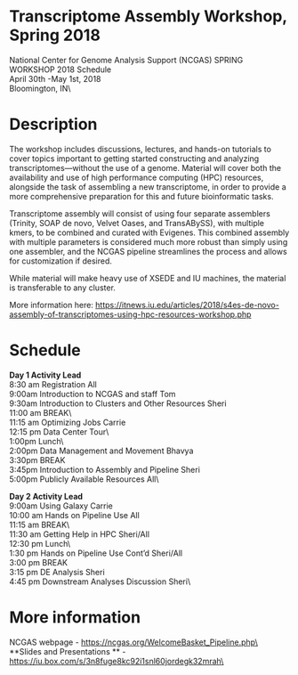 # Transcriptome Assembly Workshop, Spring 2018
National Center for Genome Analysis Support (NCGAS) SPRING WORKSHOP 2018 Schedule\
April 30th -May 1st, 2018 \
Bloomington, IN\

# Description 
The workshop includes discussions, lectures, and hands-on tutorials to cover topics important to getting started constructing and analyzing transcriptomes—without the use of a genome. Material will cover both the availability and use of high performance computing (HPC) resources, alongside the task of assembling a new transcriptome, in order to provide a more comprehensive preparation for this and future bioinformatic tasks.

Transcriptome assembly will consist of using four separate assemblers (Trinity, SOAP de novo, Velvet Oases, and TransABySS), with multiple kmers, to be combined and curated with Evigenes. This combined assembly with multiple parameters is considered much more robust than simply using one assembler, and the NCGAS pipeline streamlines the process and allows for customization if desired. 

While material will make heavy use of XSEDE and IU machines, the material is transferable to any cluster.

More information here: https://itnews.iu.edu/articles/2018/s4es-de-novo-assembly-of-transcriptomes-using-hpc-resources-workshop.php

# Schedule 

**Day 1			  Activity							                                      Lead**
\
8:30 am		  Registration							                                  All\
9:00am		  Introduction to NCGAS and staff			                        Tom\
9:30am		  Introduction to Clusters and Other Resources		            Sheri\
11:00 am		BREAK\				
11:15 am		Optimizing Jobs						                                  Carrie\
12:15 pm		Data Center Tour\						
1:00pm		  Lunch\		
2:00pm		  Data Management and Movement				                        Bhavya\
3:30pm		  BREAK\
3:45pm		  Introduction to Assembly and Pipeline			                  Sheri\
5:00pm		  Publicly Available Resources					                      All\

**Day 2			  Activity							                                      Lead**
\
9:00am		  Using Galaxy							                                  Carrie\
10:00 am		Hands on Pipeline Use					                              All\
11:15 am		BREAK\	
11:30 am		Getting Help in HPC						                              Sheri/All\
12:30 pm		Lunch\		
1:30 pm		  Hands on Pipeline Use Cont’d				                        Sheri/All\
3:00 pm		  BREAK\
3:15 pm		  DE Analysis 							                                  Sheri\
4:45 pm 		Downstream Analyses Discussion				                      Sheri\

# More information 
NCGAS webpage - https://ncgas.org/WelcomeBasket_Pipeline.php\
**Slides and Presentations ** - https://iu.box.com/s/3n8fuge8kc92i1snl60jordegk32mrah\
